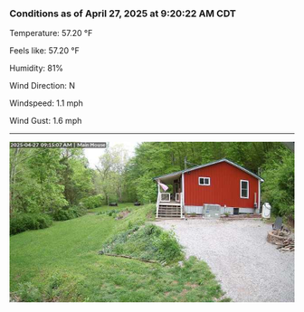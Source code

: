 ### Conditions as of April 27, 2025 at 9:20:22 AM CDT 

Temperature: 57.20 &deg;F

Feels like: 57.20 &deg;F

Humidity: 81%

Wind Direction: N

Windspeed: 1.1 mph

Wind Gust: 1.6 mph

---

<img src="./images/latest.jpeg"/>

